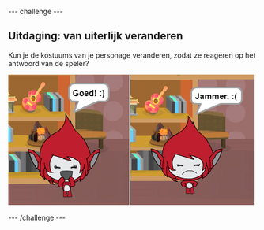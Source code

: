 --- challenge ---

## Uitdaging: van uiterlijk veranderen

Kun je de kostuums van je personage veranderen, zodat ze reageren op het antwoord van de speler?

![screenshot](images/brain-costume.png)

--- /challenge ---
